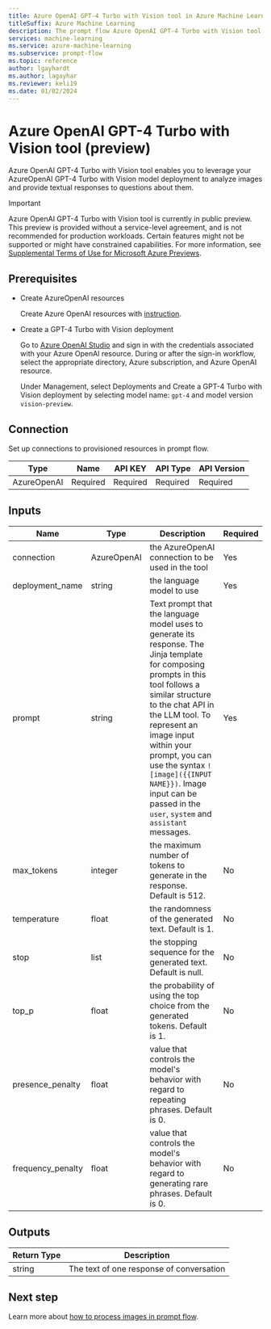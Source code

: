 ```yaml
---
title: Azure OpenAI GPT-4 Turbo with Vision tool in Azure Machine Learning prompt flow
titleSuffix: Azure Machine Learning
description: The prompt flow Azure OpenAI GPT-4 Turbo with Vision tool enables you to leverage AzureOpenAI GPT-4 Turbo with Vision model deployment to analyze images and provide textual responses to questions about them.
services: machine-learning
ms.service: azure-machine-learning
ms.subservice: prompt-flow
ms.topic: reference
author: lgayhardt
ms.author: lagayhar
ms.reviewer: keli19
ms.date: 01/02/2024
---
```


# Azure OpenAI GPT-4 Turbo with Vision tool (preview)

Azure OpenAI GPT-4 Turbo with Vision tool enables you to leverage your AzureOpenAI GPT-4 Turbo with Vision model deployment to analyze images and provide textual responses to questions about them.

> [!IMPORTANT]
> Azure OpenAI GPT-4 Turbo with Vision tool is currently in public preview. This preview is provided without a service-level agreement, and is not recommended for production workloads. Certain features might not be supported or might have constrained capabilities.
> For more information, see [Supplemental Terms of Use for Microsoft Azure Previews](https://azure.microsoft.com/support/legal/preview-supplemental-terms/).

## Prerequisites

- Create AzureOpenAI resources

    Create Azure OpenAI resources with [instruction](../../../ai-services/openai/how-to/create-resource.md).

- Create a GPT-4 Turbo with Vision deployment

    Go to [Azure OpenAI Studio](https://oai.azure.com/) and sign in with the credentials associated with your Azure OpenAI resource. During or after the sign-in workflow, select the appropriate directory, Azure subscription, and Azure OpenAI resource.

    Under Management, select Deployments and Create a GPT-4 Turbo with Vision deployment by selecting model name: `gpt-4` and model version `vision-preview`.

## Connection

Set up connections to provisioned resources in prompt flow.

| Type        | Name     | API KEY  | API Type | API Version |
|-------------|----------|----------|----------|-------------|
| AzureOpenAI | Required | Required | Required | Required    |

## Inputs

| Name                   | Type        | Description                                                                                    | Required |
|------------------------|-------------|------------------------------------------------------------------------------------------------|----------|
| connection             | AzureOpenAI | the AzureOpenAI connection to be used in the tool                                              | Yes      |
| deployment\_name       | string      | the language model to use                                                                      | Yes      |
| prompt                 | string      | Text prompt that the language model uses to generate its response. The Jinja template for composing prompts in this tool follows a similar structure to the chat API in the LLM tool. To represent an image input within your prompt, you can use the syntax `![image]({{INPUT NAME}})`. Image input can be passed in the `user`, `system` and `assistant` messages.                 | Yes      |
| max\_tokens            | integer     | the maximum number of tokens to generate in the response. Default is 512.                      | No       |
| temperature            | float       | the randomness of the generated text. Default is 1.                                            | No       |
| stop                   | list        | the stopping sequence for the generated text. Default is null.                                 | No       |
| top_p                  | float       | the probability of using the top choice from the generated tokens. Default is 1.               | No       |
| presence\_penalty      | float       | value that controls the model's behavior with regard to repeating phrases. Default is 0.      | No       |
| frequency\_penalty     | float       | value that controls the model's behavior with regard to generating rare phrases. Default is 0. | No       |

## Outputs

| Return Type | Description                              |
|-------------|------------------------------------------|
| string      | The text of one response of conversation |

## Next step

Learn more about [how to process images in prompt flow](../how-to-process-image.md).